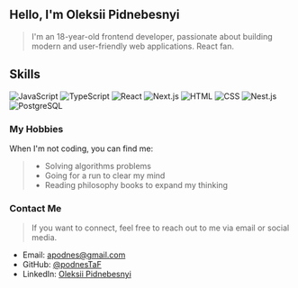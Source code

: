 ## Hello, I'm Oleksii Pidnebesnyi
> I'm an 18-year-old frontend developer, passionate about building modern and user-friendly web applications. React fan.

## Skills
![JavaScript](https://img.shields.io/badge/-JavaScript-yellow)
![TypeScript](https://img.shields.io/badge/-TypeScript-blue)
![React](https://img.shields.io/badge/-React-blueviolet)
![Next.js](https://img.shields.io/badge/-Next.js-black)
![HTML](https://img.shields.io/badge/-HTML-orange)
![CSS](https://img.shields.io/badge/-CSS-blue)
![Nest.js](https://img.shields.io/badge/-Nest.js-red)
![PostgreSQL](https://img.shields.io/badge/-PostgreSQL-blue)

### My Hobbies
When I'm not coding, you can find me:
>- Solving algorithms problems
>- Going for a run to clear my mind
>- Reading philosophy books to expand my thinking
### Contact Me
> If you want to connect, feel free to reach out to me via email or social media.

- Email: apodnes@gmail.com
- GitHub: [@podnesTaF](https://github.com/podnesTaF)
- LinkedIn: [Oleksii Pidnebesnyi](https://www.linkedin.com/in/oleksii-pidnebesnyi-5a50a625b/)
